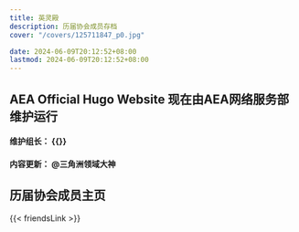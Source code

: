 ```yaml
---
title: 英灵殿
description: 历届协会成员存档
cover: "/covers/125711847_p0.jpg"

date: 2024-06-09T20:12:52+08:00
lastmod: 2024-06-09T20:12:52+08:00
---
```


## AEA Official Hugo Website 现在由AEA网络服务部维护运行

#### 维护组长： {{<externalLinkCard title="JimHan" link="https://www.zerolite.cn" cover="https://lain.bgm.tv/pic/user/c/000/57/91/579104.jpg">}}
#### 内容更新： @三角洲领域大神


## 历届协会成员主页

{{< friendsLink >}}
